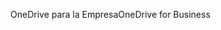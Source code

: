 <span data-ttu-id="4e3d7-101">OneDrive para la Empresa</span><span class="sxs-lookup"><span data-stu-id="4e3d7-101">OneDrive for Business</span></span>
